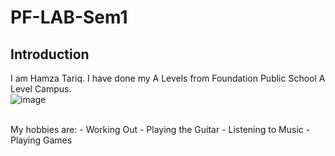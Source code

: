 # PF-LAB-Sem1
## Introduction
I am Hamza Tariq. I have done my A Levels from Foundation Public School A Level Campus. <br/>
![image](https://github.com/user-attachments/assets/03abec04-c1cc-49e6-852a-4cc2c41d5881)

<br/>
My hobbies are:
- Working Out
- Playing the Guitar
- Listening to Music
- Playing Games

